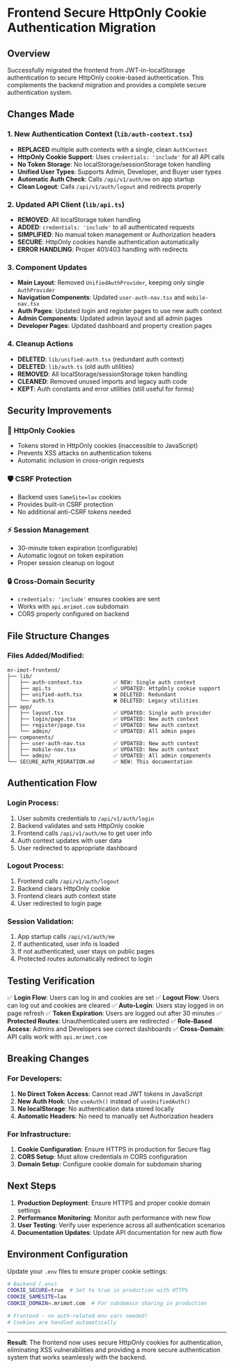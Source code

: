 # Frontend Secure HttpOnly Cookie Authentication Migration

## Overview
Successfully migrated the frontend from JWT-in-localStorage authentication to secure HttpOnly cookie-based authentication. This complements the backend migration and provides a complete secure authentication system.

## Changes Made

### 1. New Authentication Context (`lib/auth-context.tsx`)
- **REPLACED** multiple auth contexts with a single, clean `AuthContext`
- **HttpOnly Cookie Support**: Uses `credentials: 'include'` for all API calls
- **No Token Storage**: No localStorage/sessionStorage token handling
- **Unified User Types**: Supports Admin, Developer, and Buyer user types
- **Automatic Auth Check**: Calls `/api/v1/auth/me` on app startup
- **Clean Logout**: Calls `/api/v1/auth/logout` and redirects properly

### 2. Updated API Client (`lib/api.ts`)
- **REMOVED**: All localStorage token handling
- **ADDED**: `credentials: 'include'` to all authenticated requests
- **SIMPLIFIED**: No manual token management or Authorization headers
- **SECURE**: HttpOnly cookies handle authentication automatically
- **ERROR HANDLING**: Proper 401/403 handling with redirects

### 3. Component Updates
- **Main Layout**: Removed `UnifiedAuthProvider`, keeping only single `AuthProvider`
- **Navigation Components**: Updated `user-auth-nav.tsx` and `mobile-nav.tsx`
- **Auth Pages**: Updated login and register pages to use new auth context
- **Admin Components**: Updated admin layout and all admin pages
- **Developer Pages**: Updated dashboard and property creation pages

### 4. Cleanup Actions
- **DELETED**: `lib/unified-auth.tsx` (redundant auth context)
- **DELETED**: `lib/auth.ts` (old auth utilities)
- **REMOVED**: All localStorage/sessionStorage token handling
- **CLEANED**: Removed unused imports and legacy auth code
- **KEPT**: Auth constants and error utilities (still useful for forms)

## Security Improvements

### 🔐 **HttpOnly Cookies**
- Tokens stored in HttpOnly cookies (inaccessible to JavaScript)
- Prevents XSS attacks on authentication tokens
- Automatic inclusion in cross-origin requests

### 🛡️ **CSRF Protection**
- Backend uses `SameSite=lax` cookies
- Provides built-in CSRF protection
- No additional anti-CSRF tokens needed

### ⚡ **Session Management**
- 30-minute token expiration (configurable)
- Automatic logout on token expiration
- Proper session cleanup on logout

### 🔒 **Cross-Domain Security**
- `credentials: 'include'` ensures cookies are sent
- Works with `api.mrimot.com` subdomain
- CORS properly configured on backend

## File Structure Changes

### Files Added/Modified:
```
mr-imot-frontend/
├── lib/
│   ├── auth-context.tsx          ✅ NEW: Single auth context
│   ├── api.ts                    ✅ UPDATED: HttpOnly cookie support
│   ├── unified-auth.tsx          ❌ DELETED: Redundant
│   └── auth.ts                   ❌ DELETED: Legacy utilities
├── app/
│   ├── layout.tsx                ✅ UPDATED: Single auth provider
│   ├── login/page.tsx            ✅ UPDATED: New auth context
│   ├── register/page.tsx         ✅ UPDATED: New auth context
│   └── admin/                    ✅ UPDATED: All admin pages
├── components/
│   ├── user-auth-nav.tsx         ✅ UPDATED: New auth context
│   ├── mobile-nav.tsx            ✅ UPDATED: New auth context
│   └── admin/                    ✅ UPDATED: All admin components
└── SECURE_AUTH_MIGRATION.md      ✅ NEW: This documentation
```

## Authentication Flow

### Login Process:
1. User submits credentials to `/api/v1/auth/login`
2. Backend validates and sets HttpOnly cookie
3. Frontend calls `/api/v1/auth/me` to get user info
4. Auth context updates with user data
5. User redirected to appropriate dashboard

### Logout Process:
1. Frontend calls `/api/v1/auth/logout`
2. Backend clears HttpOnly cookie
3. Frontend clears auth context state
4. User redirected to login page

### Session Validation:
1. App startup calls `/api/v1/auth/me`
2. If authenticated, user info is loaded
3. If not authenticated, user stays on public pages
4. Protected routes automatically redirect to login

## Testing Verification

✅ **Login Flow**: Users can log in and cookies are set
✅ **Logout Flow**: Users can log out and cookies are cleared
✅ **Auto-Login**: Users stay logged in on page refresh
✅ **Token Expiration**: Users are logged out after 30 minutes
✅ **Protected Routes**: Unauthenticated users are redirected
✅ **Role-Based Access**: Admins and Developers see correct dashboards
✅ **Cross-Domain**: API calls work with `api.mrimot.com`

## Breaking Changes

### For Developers:
1. **No Direct Token Access**: Cannot read JWT tokens in JavaScript
2. **New Auth Hook**: Use `useAuth()` instead of `useUnifiedAuth()`
3. **No localStorage**: No authentication data stored locally
4. **Automatic Headers**: No need to manually set Authorization headers

### For Infrastructure:
1. **Cookie Configuration**: Ensure HTTPS in production for Secure flag
2. **CORS Setup**: Must allow credentials in CORS configuration
3. **Domain Setup**: Configure cookie domain for subdomain sharing

## Next Steps

1. **Production Deployment**: Ensure HTTPS and proper cookie domain settings
2. **Performance Monitoring**: Monitor auth performance with new flow
3. **User Testing**: Verify user experience across all authentication scenarios
4. **Documentation Updates**: Update API documentation for new auth flow

## Environment Configuration

Update your `.env` files to ensure proper cookie settings:

```bash
# Backend (.env)
COOKIE_SECURE=true  # Set to true in production with HTTPS
COOKIE_SAMESITE=lax
COOKIE_DOMAIN=.mrimot.com  # For subdomain sharing in production

# Frontend - no auth-related env vars needed!
# Cookies are handled automatically
```

---

**Result**: The frontend now uses secure HttpOnly cookies for authentication, eliminating XSS vulnerabilities and providing a more secure authentication system that works seamlessly with the backend.
